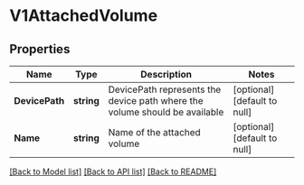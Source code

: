# V1AttachedVolume

## Properties
Name | Type | Description | Notes
------------ | ------------- | ------------- | -------------
**DevicePath** | **string** | DevicePath represents the device path where the volume should be available | [optional] [default to null]
**Name** | **string** | Name of the attached volume | [optional] [default to null]

[[Back to Model list]](../README.md#documentation-for-models) [[Back to API list]](../README.md#documentation-for-api-endpoints) [[Back to README]](../README.md)

